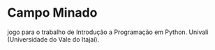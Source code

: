 # Campo Minado

jogo para o trabalho de Introdução a Programação em Python. Univali (Universidade do Vale do Itajaí).
